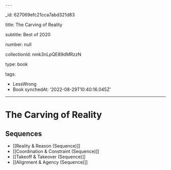 	---

_id: 627069efc21cca7abd321d83

title: The Carving of Reality

subtitle: Best of 2020

number: null

collectionId: nmk3nLpQE89dMRzzN

type: book

tags:

  - LessWrong
  - Book
synchedAt: '2022-08-29T10:40:16.045Z'
---

# The Carving of Reality

## Sequences

- [[Reality & Reason (Sequence)]]
- [[Coordination & Constraint (Sequence)]]
- [[Takeoff & Takeover (Sequence)]]
- [[Alignment & Agency (Sequence)]]
